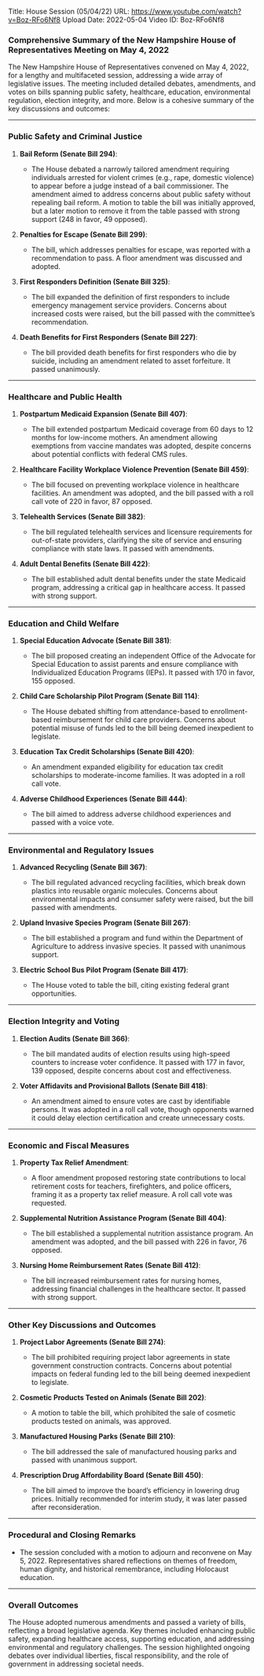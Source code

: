 Title: House Session (05/04/22)
URL: https://www.youtube.com/watch?v=Boz-RFo6Nf8
Upload Date: 2022-05-04
Video ID: Boz-RFo6Nf8

### **Comprehensive Summary of the New Hampshire House of Representatives Meeting on May 4, 2022**

The New Hampshire House of Representatives convened on May 4, 2022, for a lengthy and multifaceted session, addressing a wide array of legislative issues. The meeting included detailed debates, amendments, and votes on bills spanning public safety, healthcare, education, environmental regulation, election integrity, and more. Below is a cohesive summary of the key discussions and outcomes:

---

### **Public Safety and Criminal Justice**
1. **Bail Reform (Senate Bill 294)**:
   - The House debated a narrowly tailored amendment requiring individuals arrested for violent crimes (e.g., rape, domestic violence) to appear before a judge instead of a bail commissioner. The amendment aimed to address concerns about public safety without repealing bail reform. A motion to table the bill was initially approved, but a later motion to remove it from the table passed with strong support (248 in favor, 49 opposed).

2. **Penalties for Escape (Senate Bill 299)**:
   - The bill, which addresses penalties for escape, was reported with a recommendation to pass. A floor amendment was discussed and adopted.

3. **First Responders Definition (Senate Bill 325)**:
   - The bill expanded the definition of first responders to include emergency management service providers. Concerns about increased costs were raised, but the bill passed with the committee’s recommendation.

4. **Death Benefits for First Responders (Senate Bill 227)**:
   - The bill provided death benefits for first responders who die by suicide, including an amendment related to asset forfeiture. It passed unanimously.

---

### **Healthcare and Public Health**
1. **Postpartum Medicaid Expansion (Senate Bill 407)**:
   - The bill extended postpartum Medicaid coverage from 60 days to 12 months for low-income mothers. An amendment allowing exemptions from vaccine mandates was adopted, despite concerns about potential conflicts with federal CMS rules.

2. **Healthcare Facility Workplace Violence Prevention (Senate Bill 459)**:
   - The bill focused on preventing workplace violence in healthcare facilities. An amendment was adopted, and the bill passed with a roll call vote of 220 in favor, 87 opposed.

3. **Telehealth Services (Senate Bill 382)**:
   - The bill regulated telehealth services and licensure requirements for out-of-state providers, clarifying the site of service and ensuring compliance with state laws. It passed with amendments.

4. **Adult Dental Benefits (Senate Bill 422)**:
   - The bill established adult dental benefits under the state Medicaid program, addressing a critical gap in healthcare access. It passed with strong support.

---

### **Education and Child Welfare**
1. **Special Education Advocate (Senate Bill 381)**:
   - The bill proposed creating an independent Office of the Advocate for Special Education to assist parents and ensure compliance with Individualized Education Programs (IEPs). It passed with 170 in favor, 155 opposed.

2. **Child Care Scholarship Pilot Program (Senate Bill 114)**:
   - The House debated shifting from attendance-based to enrollment-based reimbursement for child care providers. Concerns about potential misuse of funds led to the bill being deemed inexpedient to legislate.

3. **Education Tax Credit Scholarships (Senate Bill 420)**:
   - An amendment expanded eligibility for education tax credit scholarships to moderate-income families. It was adopted in a roll call vote.

4. **Adverse Childhood Experiences (Senate Bill 444)**:
   - The bill aimed to address adverse childhood experiences and passed with a voice vote.

---

### **Environmental and Regulatory Issues**
1. **Advanced Recycling (Senate Bill 367)**:
   - The bill regulated advanced recycling facilities, which break down plastics into reusable organic molecules. Concerns about environmental impacts and consumer safety were raised, but the bill passed with amendments.

2. **Upland Invasive Species Program (Senate Bill 267)**:
   - The bill established a program and fund within the Department of Agriculture to address invasive species. It passed with unanimous support.

3. **Electric School Bus Pilot Program (Senate Bill 417)**:
   - The House voted to table the bill, citing existing federal grant opportunities.

---

### **Election Integrity and Voting**
1. **Election Audits (Senate Bill 366)**:
   - The bill mandated audits of election results using high-speed counters to increase voter confidence. It passed with 177 in favor, 139 opposed, despite concerns about cost and effectiveness.

2. **Voter Affidavits and Provisional Ballots (Senate Bill 418)**:
   - An amendment aimed to ensure votes are cast by identifiable persons. It was adopted in a roll call vote, though opponents warned it could delay election certification and create unnecessary costs.

---

### **Economic and Fiscal Measures**
1. **Property Tax Relief Amendment**:
   - A floor amendment proposed restoring state contributions to local retirement costs for teachers, firefighters, and police officers, framing it as a property tax relief measure. A roll call vote was requested.

2. **Supplemental Nutrition Assistance Program (Senate Bill 404)**:
   - The bill established a supplemental nutrition assistance program. An amendment was adopted, and the bill passed with 226 in favor, 76 opposed.

3. **Nursing Home Reimbursement Rates (Senate Bill 412)**:
   - The bill increased reimbursement rates for nursing homes, addressing financial challenges in the healthcare sector. It passed with strong support.

---

### **Other Key Discussions and Outcomes**
1. **Project Labor Agreements (Senate Bill 274)**:
   - The bill prohibited requiring project labor agreements in state government construction contracts. Concerns about potential impacts on federal funding led to the bill being deemed inexpedient to legislate.

2. **Cosmetic Products Tested on Animals (Senate Bill 202)**:
   - A motion to table the bill, which prohibited the sale of cosmetic products tested on animals, was approved.

3. **Manufactured Housing Parks (Senate Bill 210)**:
   - The bill addressed the sale of manufactured housing parks and passed with unanimous support.

4. **Prescription Drug Affordability Board (Senate Bill 450)**:
   - The bill aimed to improve the board’s efficiency in lowering drug prices. Initially recommended for interim study, it was later passed after reconsideration.

---

### **Procedural and Closing Remarks**
- The session concluded with a motion to adjourn and reconvene on May 5, 2022. Representatives shared reflections on themes of freedom, human dignity, and historical remembrance, including Holocaust education.

---

### **Overall Outcomes**
The House adopted numerous amendments and passed a variety of bills, reflecting a broad legislative agenda. Key themes included enhancing public safety, expanding healthcare access, supporting education, and addressing environmental and regulatory challenges. The session highlighted ongoing debates over individual liberties, fiscal responsibility, and the role of government in addressing societal needs.